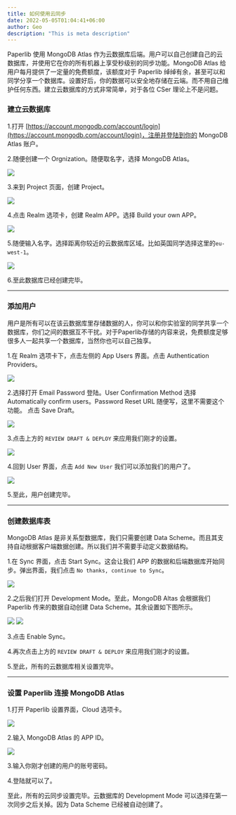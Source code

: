 ```yaml
---
title: 如何使用云同步
date: 2022-05-05T01:04:41+06:00
author: Geo
description: "This is meta description"
---
```


Paperlib 使用 MongoDB Atlas 作为云数据库后端。用户可以自己创建自己的云数据库，并使用它在你的所有机器上享受秒级别的同步功能。MongoDB Atlas 给用户每月提供了一定量的免费额度，该额度对于 Paperlib 绰绰有余，甚至可以和同学分享一个数据库。设置好后，你的数据可以安全地存储在云端。而不用自己维护任何东西。建立云数据库的方式非常简单，对于各位 CSer 理论上不是问题。

### 建立云数据库
1.打开 [https://account.mongodb.com/account/login](https://account.mongodb.com/account/login)，注册并登陆到你的 MongoDB Atlas 账户。

2.随便创建一个 Orgnization。随便取名字，选择 MongoDB Atlas。

![](/images/blog/sync/1.png)

3.来到 Project 页面，创建 Project。

![](/images/blog/sync/2.png)

4.点击 Realm 选项卡，创建 Realm APP。选择 Build your own APP。

![](/images/blog/sync/3.png)

5.随便输入名字。选择距离你较近的云数据库区域。比如英国同学选择这里的`eu-west-1`。

![](/images/blog/sync/4.png)

6.至此数据库已经创建完毕。

---
### 添加用户

用户是所有可以在该云数据库里存储数据的人，你可以和你实验室的同学共享一个数据库，你们之间的数据互不干扰。对于Paperlib存储的内容来说，免费额度足够很多人一起共享一个数据库，当然你也可以自己独享。

1.在 Realm 选项卡下，点击左侧的 App Users 界面。点击 Authentication Providers。

![](/images/blog/sync/5.png)

2.选择打开 Email Password 登陆。User Confirmation Method 选择 Automatically confirm users。Password Reset URL 随便写，这里不需要这个功能。 点击 Save Draft。

![](/images/blog/sync/6.png)

3.点击上方的 `REVIEW DRAFT & DEPLOY` 来应用我们刚才的设置。

![](/images/blog/sync/7.png)

4.回到 User 界面，点击 `Add New User` 我们可以添加我们的用户了。

![](/images/blog/sync/8.png)

5.至此，用户创建完毕。

---
### 创建数据库表

MongoDB Atlas 是非关系型数据库，我们只需要创建 Data Scheme。而且其支持自动根据客户端数据创建。所以我们并不需要手动定义数据结构。

1.在 Sync 界面，点击 Start Sync。这会让我们 APP 的数据和后端数据库开始同步。弹出界面，我们点击 `No thanks, continue to Sync`。

![](/images/blog/sync/9.png)

2.之后我们打开 Development Mode。至此，MongoDB Altas 会根据我们 Paperlib 传来的数据自动创建 Data Scheme。其余设置如下图所示。

![](/images/blog/sync/10.png)
![](/images/blog/sync/11.png)


3.点击 Enable Sync。

4.再次点击上方的 `REVIEW DRAFT & DEPLOY` 来应用我们刚才的设置。

5.至此，所有的云数据库相关设置完毕。

---
### 设置 Paperlib 连接 MongoDB Atlas

1.打开 Paperlib 设置界面，Cloud 选项卡。

![](/images/blog/sync/12.png)

2.输入 MongoDB Atlas 的 APP ID。

![](/images/blog/sync/13.png)

3.输入你刚才创建的用户的账号密码。

4.登陆就可以了。


至此，所有的云同步设置完毕。云数据库的 Development Mode 可以选择在第一次同步之后关掉。因为 Data Scheme 已经被自动创建了。